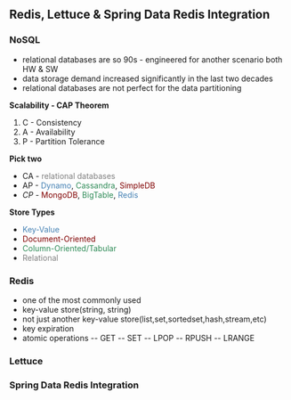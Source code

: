 ## Redis, Lettuce & Spring Data Redis Integration

### NoSQL
- relational databases are so 90s - engineered for another scenario both HW & SW
- data storage demand increased significantly in the last two decades
- relational databases are not perfect for the data partitioning

**Scalability - CAP Theorem**
1. C - Consistency
2. A - Availability
3. P - Partition Tolerance

**Pick two**
- CA - <span style="color:grey">relational databases</span>
- AP - <span style="color:steelblue">Dynamo</span>, <span style="color:seagreen">Cassandra</span>, <span style="color:maroon">SimpleDB</span>
- *CP* - <span style="color:maroon">MongoDB</span>, <span style="color:seagreen">BigTable</span>, <span style="color:steelblue">Redis</span>

**Store Types**
- <span style="color:steelblue">Key-Value</span>
- <span style="color:maroon">Document-Oriented</span>
- <span style="color:seagreen">Column-Oriented/Tabular</span>
- <span style="color:grey">Relational</span>

### Redis
- one of the most commonly used
- key-value store(string, string)
- not just another key-value store(list,set,sortedset,hash,stream,etc)
- key expiration
- atomic operations
-- GET
-- SET
-- LPOP
-- RPUSH
-- LRANGE

### Lettuce


### Spring Data Redis Integration

